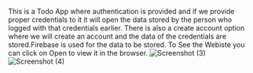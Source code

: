 This is a Todo App where authentication is provided and if we provide proper credentials to it it will open the data stored by the person who logged with that credentials earlier.
There is also a create account option where we will create an account and the data of the credentials are stored.Firebase is used for the data to be stored.
To See the Webiste you can click on Open  to view it in the browser.
![Screenshot (3)](https://user-images.githubusercontent.com/88971283/165630400-1d893fb8-c6a0-4bcb-8446-448c14667ac6.png)
![Screenshot (4)](https://user-images.githubusercontent.com/88971283/165630417-f49fcab6-8320-4240-bd7c-07277379f254.png)
